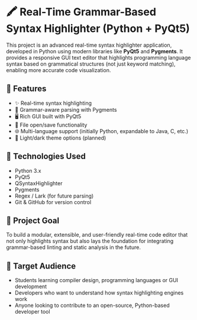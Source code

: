 # 🖍️ Real-Time Grammar-Based Syntax Highlighter (Python + PyQt5)

This project is an advanced real-time syntax highlighter application, developed in Python using modern libraries like **PyQt5** and **Pygments**. It provides a responsive GUI text editor that highlights programming language syntax based on grammatical structures (not just keyword matching), enabling more accurate code visualization.

## 🚀 Features

- ✨ Real-time syntax highlighting
- 🧠 Grammar-aware parsing with Pygments
- 🖥️ Rich GUI built with PyQt5
- 📁 File open/save functionality
- 🌐 Multi-language support (initially Python, expandable to Java, C, etc.)
- 🎨 Light/dark theme options (planned)

## 🧰 Technologies Used

- Python 3.x
- PyQt5
- QSyntaxHighlighter
- Pygments
- Regex / Lark (for future parsing)
- Git & GitHub for version control

## 📌 Project Goal

To build a modular, extensible, and user-friendly real-time code editor that not only highlights syntax but also lays the foundation for integrating grammar-based linting and static analysis in the future.

## 🧠 Target Audience

- Students learning compiler design, programming languages or GUI development
- Developers who want to understand how syntax highlighting engines work
- Anyone looking to contribute to an open-source, Python-based developer tool

